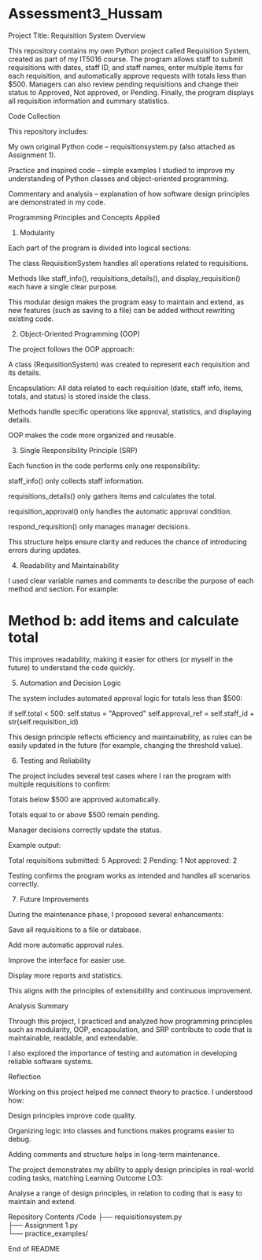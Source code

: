 # Assessment3_Hussam

Project Title: Requisition System
Overview

This repository contains my own Python project called Requisition System, created as part of my IT5016 course.
The program allows staff to submit requisitions with dates, staff ID, and staff names, enter multiple items for each requisition, and automatically approve requests with totals less than $500.
Managers can also review pending requisitions and change their status to Approved, Not approved, or Pending.
Finally, the program displays all requisition information and summary statistics.

Code Collection

This repository includes:

My own original Python code – requisitionsystem.py (also attached as Assignment 1).

Practice and inspired code – simple examples I studied to improve my understanding of Python classes and object-oriented programming.

Commentary and analysis – explanation of how software design principles are demonstrated in my code.

Programming Principles and Concepts Applied
1. Modularity

Each part of the program is divided into logical sections:

The class RequisitionSystem handles all operations related to requisitions.

Methods like staff_info(), requisitions_details(), and display_requisition() each have a single clear purpose.

This modular design makes the program easy to maintain and extend, as new features (such as saving to a file) can be added without rewriting existing code.

2. Object-Oriented Programming (OOP)

The project follows the OOP approach:

A class (RequisitionSystem) was created to represent each requisition and its details.

Encapsulation: All data related to each requisition (date, staff info, items, totals, and status) is stored inside the class.

Methods handle specific operations like approval, statistics, and displaying details.

OOP makes the code more organized and reusable.

3. Single Responsibility Principle (SRP)

Each function in the code performs only one responsibility:

staff_info() only collects staff information.

requisitions_details() only gathers items and calculates the total.

requisition_approval() only handles the automatic approval condition.

respond_requisition() only manages manager decisions.

This structure helps ensure clarity and reduces the chance of introducing errors during updates.

4. Readability and Maintainability

I used clear variable names and comments to describe the purpose of each method and section.
For example:

# Method b: add items and calculate total


This improves readability, making it easier for others (or myself in the future) to understand the code quickly.

5. Automation and Decision Logic

The system includes automated approval logic for totals less than $500:

if self.total < 500:
    self.status = "Approved"
    self.approval_ref = self.staff_id + str(self.requisition_id)


This design principle reflects efficiency and maintainability, as rules can be easily updated in the future (for example, changing the threshold value).

6. Testing and Reliability

The project includes several test cases where I ran the program with multiple requisitions to confirm:

Totals below $500 are approved automatically.

Totals equal to or above $500 remain pending.

Manager decisions correctly update the status.

Example output:

Total requisitions submitted: 5
Approved: 2
Pending: 1
Not approved: 2


Testing confirms the program works as intended and handles all scenarios correctly.

7. Future Improvements

During the maintenance phase, I proposed several enhancements:

Save all requisitions to a file or database.

Add more automatic approval rules.

Improve the interface for easier use.

Display more reports and statistics.

This aligns with the principles of extensibility and continuous improvement.

Analysis Summary

Through this project, I practiced and analyzed how programming principles such as modularity, OOP, encapsulation, and SRP contribute to code that is maintainable, readable, and extendable.

I also explored the importance of testing and automation in developing reliable software systems.

Reflection

Working on this project helped me connect theory to practice. I understood how:

Design principles improve code quality.

Organizing logic into classes and functions makes programs easier to debug.

Adding comments and structure helps in long-term maintenance.

The project demonstrates my ability to apply design principles in real-world coding tasks, matching Learning Outcome LO3:

Analyse a range of design principles, in relation to coding that is easy to maintain and extend.

Repository Contents
/Code
   ├── requisitionsystem.py      
   ├── Assignment 1.py           
   └── practice_examples/        


End of README

